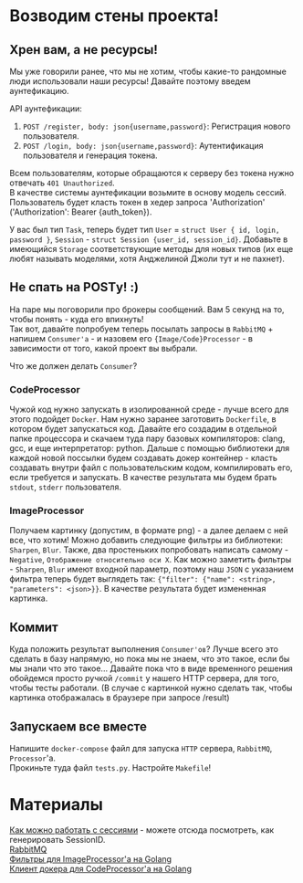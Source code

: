 # Возводим стены проекта! 

## Хрен вам, а не ресурсы! 

Мы уже говорили ранее, что мы не хотим, чтобы какие-то рандомные люди использовали наши ресурсы! Давайте поэтому введем аунтефикацию.  

API аунтефикации: 

1. `POST /register, body: json{username,password}`: Регистрация нового пользователя.
2. `POST /login, body: json{username,password}`: Аутентификация пользователя и генерация токена.

Всем пользователям, которые обращаются к серверу без токена нужно отвечать `401 Unauthorized`.  
В качестве системы аунтефикации возьмите в основу модель сессий. Пользователь будет класть токен в хедер запроса 'Authorization' ('Authorization': Bearer {auth_token}).  

У вас был тип `Task`, теперь будет тип `User` = `struct User { id, login, password }`, `Session` - `struct Session {user_id, session_id}`. Добавьте в имеющийся `Storage` соответствующие методы для новых типов (их еще любят называть моделями, хотя Анджелиной Джоли тут и не пахнет).  

## Не спать на POSTу! :)

На паре мы поговорили про брокеры сообщений. Вам 5 секунд на то, чтобы понять - куда его впихнуть!  
Так вот, давайте попробуем теперь посылать запросы в `RabbitMQ` + напишем `Consumer'a` - и назовем его `{Image/Code}Processor` - 
в зависимости от того, какой проект вы выбрали.

Что же должен делать `Consumer`?  

### CodeProcessor

Чужой код нужно запускать в изолированной среде - лучше всего для этого подойдет `Docker`. Нам нужно заранее заготовить `Dockerfile`, в котором будет запускаться код. Давайте его создадим в отдельной папке процессора и скачаем туда пару базовых компиляторов: clang, gcc, и еще интерпретатор: python. Дальше с помощью библиотеки для каждой новой поссылки будем создавать докер контейнер - класть создавать внутри файл с пользовательским кодом, компилировать его, если требуется и запускать. В качестве результата мы будем брать `stdout`, `stderr` пользователя.  

### ImageProcessor

Получаем картинку (допустим, в формате png) - а далее делаем с ней все, что хотим! Можно добавить следующие фильтры из библиотеки: `Sharpen`, `Blur`. Также, два простеньких попробовать написать самому - `Negative`, `Отображение относительно оси X`. Как можно заметить фильтры - `Sharpen`, `Blur` имеют входной параметр, поэтому наш `JSON` с указанием фильтра теперь будет выглядеть так: `{"filter": {"name": <string>, "parameters": <json>}}`. В качестве результата будет измененная картинка.

## Коммит

Куда положить результат выполнения `Consumer'ов`? Лучше всего это сделать в базу напрямую, но пока мы не знаем, что это такое, если бы мы знали что это такое... Давайте пока что в виде временного решения обойдемся просто ручкой `/commit` у нашего HTTP сервера, для того, чтобы тесты работали. (В случае с картинкой нужно сделать так, чтобы картинка отображалась в браузере при запросе /result)

## Запускаем все вместе

Напишите `docker-compose` файл для запуска `HTTP` сервера, `RabbitMQ`, `Processor`'a.  
Прокиньте туда файл `tests.py`. Настройте `Makefile`!  

# Материалы

[Как можно работать с сессиями](https://astaxie.gitbooks.io/build-web-application-with-golang/content/en/06.2.html) - можете отсюда посмотреть, как генерировать SessionID.    
[RabbitMQ](https://www.rabbitmq.com/tutorials)  
[Фильтры для ImageProcessor'a на Golang](github.com/disintegration/imaging)  
[Клиент докера для CodeProcessor'a на Golang](https://github.com/moby/moby)   
